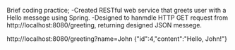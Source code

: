 Brief coding practice; 
  -Created RESTful web service that greets user with a Hello messege using Spring.
  -Designed to hanmdle HTTP GET request from http://localhost:8080/greeting, returning designed JSON messege.

http://localhost:8080/greeting?name=John
{"id":4,"content":"Hello, John!"}
